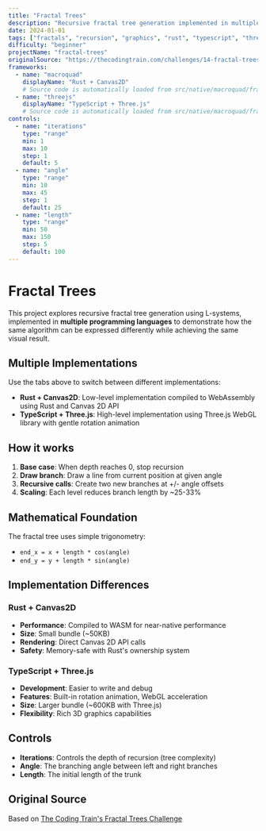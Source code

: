 ```yaml
---
title: "Fractal Trees"
description: "Recursive fractal tree generation implemented in multiple languages"
date: 2024-01-01
tags: ["fractals", "recursion", "graphics", "rust", "typescript", "threejs"]
difficulty: "beginner"
projectName: "fractal-trees"
originalSource: "https://thecodingtrain.com/challenges/14-fractal-trees-recursive"
frameworks:
  - name: "macroquad"
    displayName: "Rust + Canvas2D"
    # Source code is automatically loaded from src/native/macroquad/fractal-trees/src/lib.rs
  - name: "threejs"
    displayName: "TypeScript + Three.js"
    # Source code is automatically loaded from src/native/macroquad/fractal-trees/threejs/src/main.ts
controls:
  - name: "iterations"
    type: "range"
    min: 1
    max: 10
    step: 1
    default: 5
  - name: "angle"
    type: "range"
    min: 10
    max: 45
    step: 1
    default: 25
  - name: "length"
    type: "range"
    min: 50
    max: 150
    step: 5
    default: 100
---
```


# Fractal Trees

This project explores recursive fractal tree generation using L-systems, implemented in **multiple programming languages** to demonstrate how the same algorithm can be expressed differently while achieving the same visual result.

## Multiple Implementations

Use the tabs above to switch between different implementations:

- **Rust + Canvas2D**: Low-level implementation compiled to WebAssembly using Rust and Canvas 2D API
- **TypeScript + Three.js**: High-level implementation using Three.js WebGL library with gentle rotation animation

## How it works

1. **Base case**: When depth reaches 0, stop recursion
2. **Draw branch**: Draw a line from current position at given angle
3. **Recursive calls**: Create two new branches at +/- angle offsets
4. **Scaling**: Each level reduces branch length by ~25-33%

## Mathematical Foundation

The fractal tree uses simple trigonometry:
- `end_x = x + length * cos(angle)`
- `end_y = y + length * sin(angle)`

## Implementation Differences

### Rust + Canvas2D
- **Performance**: Compiled to WASM for near-native performance
- **Size**: Small bundle (~50KB)
- **Rendering**: Direct Canvas 2D API calls
- **Safety**: Memory-safe with Rust's ownership system

### TypeScript + Three.js
- **Development**: Easier to write and debug
- **Features**: Built-in rotation animation, WebGL acceleration
- **Size**: Larger bundle (~600KB with Three.js)
- **Flexibility**: Rich 3D graphics capabilities

## Controls

- **Iterations**: Controls the depth of recursion (tree complexity)
- **Angle**: The branching angle between left and right branches
- **Length**: The initial length of the trunk

## Original Source

Based on [The Coding Train's Fractal Trees Challenge](https://thecodingtrain.com/challenges/14-fractal-trees-recursive)